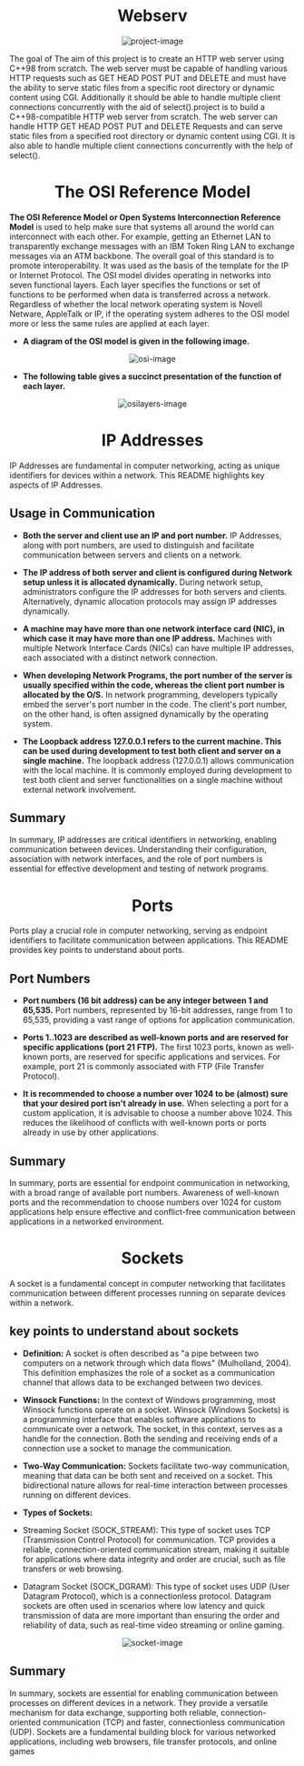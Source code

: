 <h1 align="center" id="title">Webserv</h1>

<p align="center"><img src="https://github.com/aouaziz/webserv/blob/master/Data/68747470733a2f2f692e696d6775722e636f6d2f69336e734d78432e6a7067.jpeg" alt="project-image"></p>

<p id="description">The goal of The aim of this project is to create an HTTP web server using C++98 from scratch. The web server must be capable of handling various HTTP requests such as GET HEAD POST PUT and DELETE and must have the ability to serve static files from a specific root directory or dynamic content using CGI. Additionally it should be able to handle multiple client connections concurrently with the aid of select().project is to build a C++98-compatible HTTP web server from scratch. The web server can handle HTTP GET HEAD POST PUT and DELETE Requests and can serve static files from a specified root directory or dynamic content using CGI. It is also able to handle multiple client connections concurrently with the help of select().</p>

<h1 align="center" id="title">The OSI Reference Model</h1>

**The OSI Reference Model or Open Systems Interconnection Reference Model** is used to help make sure that systems all around the world can interconnect with each other.  For example, getting an Ethernet LAN to transparently exchange messages with an IBM Token Ring LAN to exchange messages via an ATM backbone.  The overall goal of this standard is to promote interoperability.  It was used as the basis of the template for the IP or Internet Protocol.
The OSI model divides operating in networks into seven functional layers.  Each layer specifies the functions or set of functions to be performed when data is transferred across a network.  Regardless of whether the local network operating system is Novell Netware, AppleTalk or IP, if the operating system adheres to the OSI model more or less  the same rules are applied at each layer.

- **A diagram of the OSI model is given in the following image.**

<p align="center"><img src="https://github.com/aouaziz/webserv/blob/master/Data/osi_reference_model.jpg" alt="osi-image"></p>

- **The following table gives a succinct presentation of the function of each layer.**

<p align="center"><img src="https://github.com/aouaziz/webserv/blob/master/Data/osi_Layer.png" alt="osilayers-image"></p>


<h1 align="center" id="title">IP Addresses</h1>

IP Addresses are fundamental in computer networking, acting as unique identifiers for devices within a network. This README highlights key aspects of IP Addresses.

## Usage in Communication

- **Both the server and client use an IP and port number.**
  IP Addresses, along with port numbers, are used to distinguish and facilitate communication between servers and clients on a network.

- **The IP address of both server and client is configured during Network setup unless it is allocated dynamically.**
  During network setup, administrators configure the IP addresses for both servers and clients. Alternatively, dynamic allocation protocols may assign IP addresses dynamically.

- **A machine may have more than one network interface card (NIC), in which case it may have more than one IP address.**
  Machines with multiple Network Interface Cards (NICs) can have multiple IP addresses, each associated with a distinct network connection.

- **When developing Network Programs, the port number of the server is usually specified within the code, whereas the client port number is allocated by the O/S.**
  In network programming, developers typically embed the server's port number in the code. The client's port number, on the other hand, is often assigned dynamically by the operating system.

- **The Loopback address 127.0.0.1 refers to the current machine. This can be used during development to test both client and server on a single machine.**
  The loopback address (127.0.0.1) allows communication with the local machine. It is commonly employed during development to test both client and server functionalities on a single machine without external network involvement.

## Summary

In summary, IP addresses are critical identifiers in networking, enabling communication between devices. Understanding their configuration, association with network interfaces, and the role of port numbers is essential for effective development and testing of network programs.

<h1 align="center" id="title">Ports</h1>

Ports play a crucial role in computer networking, serving as endpoint identifiers to facilitate communication between applications. This README provides key points to understand about ports.

## Port Numbers

- **Port numbers (16 bit address) can be any integer between 1 and 65,535.**
  Port numbers, represented by 16-bit addresses, range from 1 to 65,535, providing a vast range of options for application communication.

- **Ports 1..1023 are described as well-known ports and are reserved for specific applications (port 21 FTP).**
  The first 1023 ports, known as well-known ports, are reserved for specific applications and services. For example, port 21 is commonly associated with FTP (File Transfer Protocol).

- **It is recommended to choose a number over 1024 to be (almost) sure that your desired port isn't already in use.**
  When selecting a port for a custom application, it is advisable to choose a number above 1024. This reduces the likelihood of conflicts with well-known ports or ports already in use by other applications.

## Summary

In summary, ports are essential for endpoint communication in networking, with a broad range of available port numbers. Awareness of well-known ports and the recommendation to choose numbers over 1024 for custom applications help ensure effective and conflict-free communication between applications in a networked environment.


<h1 align="center" id="title">Sockets</h1>

A socket is a fundamental concept in computer networking that facilitates communication between different processes running on separate devices within a network. 

## key points to understand about sockets

- **Definition:**
 A socket is often described as "a pipe between two computers on a network through which data flows" (Mulholland, 2004). This definition emphasizes the role of a socket as a communication channel that allows data to be exchanged between two devices.

- **Winsock Functions:**
 In the context of Windows programming, most Winsock functions operate on a socket. Winsock (Windows Sockets) is a programming interface that enables software applications to communicate over a network. The socket, in this context, serves as a handle for the connection. Both the sending and receiving ends of a connection use a socket to manage the communication.

- **Two-Way Communication:**
 Sockets facilitate two-way communication, meaning that data can be both sent and received on a socket. This bidirectional nature allows for real-time interaction between processes running on different devices.

- **Types of Sockets:**
- Streaming Socket (SOCK_STREAM):
 This type of socket uses TCP (Transmission Control Protocol) for communication. TCP provides a reliable, connection-oriented communication stream, making it suitable for applications where data integrity and order are crucial, such as file transfers or web browsing.
- Datagram Socket (SOCK_DGRAM): 
This type of socket uses UDP (User Datagram Protocol), which is a connectionless protocol. Datagram sockets are often used in scenarios where low latency and quick transmission of data are more important than ensuring the order and reliability of data, such as real-time video streaming or online gaming.

<p align="center"><img src="https://github.com/aouaziz/webserv/blob/master/Data/socket.jpg" alt="socket-image"></p>


## Summary

In summary, sockets are essential for enabling communication between processes on different devices in a network. They provide a versatile mechanism for data exchange, supporting both reliable, connection-oriented communication (TCP) and faster, connectionless communication (UDP). Sockets are a fundamental building block for various networked applications, including web browsers, file transfer protocols, and online games

